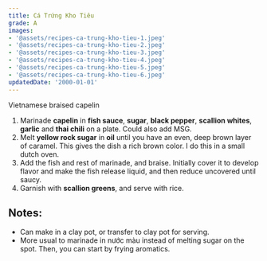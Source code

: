 ```yaml
---
title: Cá Trứng Kho Tiêu
grade: A
images:
- '@assets/recipes-ca-trung-kho-tieu-1.jpeg'
- '@assets/recipes-ca-trung-kho-tieu-2.jpeg'
- '@assets/recipes-ca-trung-kho-tieu-3.jpeg'
- '@assets/recipes-ca-trung-kho-tieu-4.jpeg'
- '@assets/recipes-ca-trung-kho-tieu-5.jpeg'
- '@assets/recipes-ca-trung-kho-tieu-6.jpeg'
updatedDate: '2000-01-01'
---
```

Vietnamese braised capelin


1. Marinade **capelin** in **fish sauce**, **sugar**, **black pepper**, **scallion whites**, **garlic** and **thai chili** on a plate. Could also add MSG.
2. Melt **yellow rock sugar** in **oil** until you have an even, deep brown layer of caramel. This gives the dish a rich brown color. I do this in a small dutch oven.
3. Add the fish and rest of marinade, and braise. Initially cover it to develop flavor and make the fish release liquid, and then reduce uncovered until saucy.
4. Garnish with **scallion greens**, and serve with rice.

## Notes:
- Can make in a clay pot, or transfer to clay pot for serving.
- More usual to marinade in nước màu instead of melting sugar on the spot. Then,
you can start by frying aromatics.